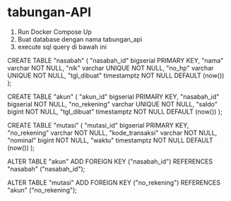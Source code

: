 # tabungan-API

1. Run Docker Compose Up
2. Buat database dengan nama tabungan_api
3. execute sql query di bawah ini

CREATE TABLE "nasabah" (
"nasabah_id" bigserial PRIMARY KEY,
"nama" varchar NOT NULL,
"nik" varchar UNIQUE NOT NULL,
"no_hp" varchar UNIQUE NOT NULL,
"tgl_dibuat" timestamptz NOT NULL DEFAULT (now())
);

CREATE TABLE "akun" (
"akun_id" bigserial PRIMARY KEY,
"nasabah_id" bigserial NOT NULL,
"no_rekening" varchar UNIQUE NOT NULL,
"saldo" bigint NOT NULL,
"tgl_dibuat" timestamptz NOT NULL DEFAULT (now())
);

CREATE TABLE "mutasi" (
"mutasi_id" bigserial PRIMARY KEY,
"no_rekening" varchar NOT NULL,
"kode_transaksi" varchar NOT NULL,
"nominal" bigint NOT NULL,
"waktu" timestamptz NOT NULL DEFAULT (now())
);

ALTER TABLE "akun" ADD FOREIGN KEY ("nasabah_id") REFERENCES "nasabah" ("nasabah_id");

ALTER TABLE "mutasi" ADD FOREIGN KEY ("no_rekening") REFERENCES "akun" ("no_rekening");
